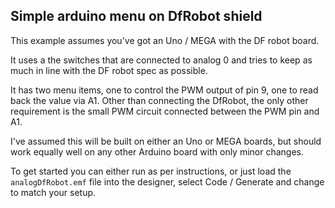 ## Simple arduino menu on DfRobot shield

This example assumes you've got an Uno / MEGA with the DF robot board.

It uses a the switches that are connected to analog 0 and tries to keep as much in line with the DF robot spec as possible.

It has two menu items, one to control the PWM output of pin 9, one to read back the value via A1. Other than connecting the DfRobot, the only other requirement is the small PWM circuit connected between the PWM pin and A1.

I've assumed this will be built on either an Uno or MEGA boards, but should work equally well on any other Arduino board with only minor changes.

To get started you can either run as per instructions, or just load the `analogDfRobot.emf` file into the designer, select Code / Generate and change to match your setup.


